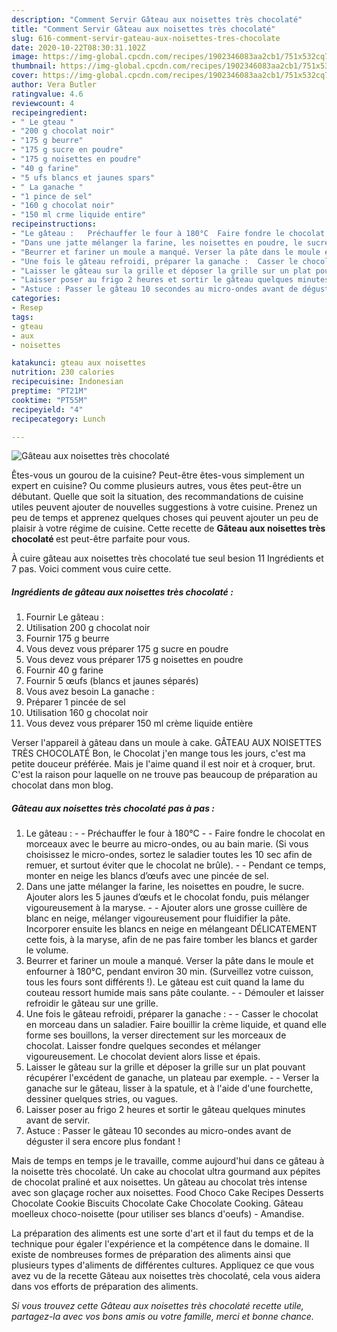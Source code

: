 ```yaml
---
description: "Comment Servir Gâteau aux noisettes très chocolaté"
title: "Comment Servir Gâteau aux noisettes très chocolaté"
slug: 616-comment-servir-gateau-aux-noisettes-tres-chocolate
date: 2020-10-22T08:30:31.102Z
image: https://img-global.cpcdn.com/recipes/1902346083aa2cb1/751x532cq70/gateau-aux-noisettes-tres-chocolate-photo-principale-de-la-recette.jpg
thumbnail: https://img-global.cpcdn.com/recipes/1902346083aa2cb1/751x532cq70/gateau-aux-noisettes-tres-chocolate-photo-principale-de-la-recette.jpg
cover: https://img-global.cpcdn.com/recipes/1902346083aa2cb1/751x532cq70/gateau-aux-noisettes-tres-chocolate-photo-principale-de-la-recette.jpg
author: Vera Butler
ratingvalue: 4.6
reviewcount: 4
recipeingredient:
- " Le gteau "
- "200 g chocolat noir"
- "175 g beurre"
- "175 g sucre en poudre"
- "175 g noisettes en poudre"
- "40 g farine"
- "5 ufs blancs et jaunes spars"
- " La ganache "
- "1 pince de sel"
- "160 g chocolat noir"
- "150 ml crme liquide entire"
recipeinstructions:
- "Le gâteau :   Préchauffer le four à 180°C  Faire fondre le chocolat en morceaux avec le beurre au micro-ondes, ou au bain marie. (Si vous choisissez le micro-ondes, sortez le saladier toutes les 10 sec afin de remuer, et surtout éviter que le chocolat ne brûle).  Pendant ce temps, monter en neige les blancs d’œufs avec une pincée de sel."
- "Dans une jatte mélanger la farine, les noisettes en poudre, le sucre. Ajouter alors les 5 jaunes d’œufs et le chocolat fondu, puis mélanger vigoureusement à la maryse.  Ajouter alors une grosse cuillère de blanc en neige, mélanger vigoureusement pour fluidifier la pâte. Incorporer ensuite les blancs en neige en mélangeant DÉLICATEMENT cette fois, à la maryse, afin de ne pas faire tomber les blancs et garder le volume."
- "Beurrer et fariner un moule a manqué. Verser la pâte dans le moule et enfourner à 180°C, pendant environ 30 min. (Surveillez votre cuisson, tous les fours sont différents !). Le gâteau est cuit quand la lame du couteau ressort humide mais sans pâte coulante.  Démouler et laisser refroidir le gâteau sur une grille."
- "Une fois le gâteau refroidi, préparer la ganache :  Casser le chocolat en morceau dans un saladier. Faire bouillir la crème liquide, et quand elle forme ses bouillons, la verser directement sur les morceaux de chocolat. Laisser fondre quelques secondes et mélanger vigoureusement. Le chocolat devient alors lisse et épais."
- "Laisser le gâteau sur la grille et déposer la grille sur un plat pouvant récupérer l&#39;excédent de ganache, un plateau par exemple.  Verser la ganache sur le gâteau, lisser à la spatule, et à l&#39;aide d&#39;une fourchette, dessiner quelques stries, ou vagues."
- "Laisser poser au frigo 2 heures et sortir le gâteau quelques minutes avant de servir."
- "Astuce : Passer le gâteau 10 secondes au micro-ondes avant de déguster il sera encore plus fondant !"
categories:
- Resep
tags:
- gteau
- aux
- noisettes

katakunci: gteau aux noisettes 
nutrition: 230 calories
recipecuisine: Indonesian
preptime: "PT21M"
cooktime: "PT55M"
recipeyield: "4"
recipecategory: Lunch

---
```



![Gâteau aux noisettes très chocolaté](https://img-global.cpcdn.com/recipes/1902346083aa2cb1/751x532cq70/gateau-aux-noisettes-tres-chocolate-photo-principale-de-la-recette.jpg)

Êtes-vous un gourou de la cuisine? Peut-être êtes-vous simplement un expert en cuisine? Ou comme plusieurs autres, vous êtes peut-être un débutant. Quelle que soit la situation, des recommandations de cuisine utiles peuvent ajouter de nouvelles suggestions à votre cuisine. Prenez un peu de temps et apprenez quelques choses qui peuvent ajouter un peu de plaisir à votre régime de cuisine. Cette recette de <strong> Gâteau aux noisettes très chocolaté </strong> est peut-être parfaite pour vous.

<!--inarticleads1-->

À cuire gâteau aux noisettes très chocolaté tue seul besion 11 Ingrédients et 7 pas. Voici comment vous cuire cette.

##### Ingrédients de gâteau aux noisettes très chocolaté :

1. Fournir  Le gâteau :
1. Utilisation 200 g chocolat noir
1. Fournir 175 g beurre
1. Vous devez vous préparer 175 g sucre en poudre
1. Vous devez vous préparer 175 g noisettes en poudre
1. Fournir 40 g farine
1. Fournir 5 œufs (blancs et jaunes séparés)
1. Vous avez besoin  La ganache :
1. Préparer 1 pincée de sel
1. Utilisation 160 g chocolat noir
1. Vous devez vous préparer 150 ml crème liquide entière


Verser l&#39;appareil à gâteau dans un moule à cake. GÂTEAU AUX NOISETTES TRÈS CHOCOLATÉ Bon, le Chocolat j&#39;en mange tous les jours, c&#39;est ma petite douceur préférée. Mais je l&#39;aime quand il est noir et à croquer, brut. C&#39;est la raison pour laquelle on ne trouve pas beaucoup de préparation au chocolat dans mon blog. 

<!--inarticleads2-->

##### Gâteau aux noisettes très chocolaté pas à pas :

1. Le gâteau :  -  - Préchauffer le four à 180°C -  - Faire fondre le chocolat en morceaux avec le beurre au micro-ondes, ou au bain marie. (Si vous choisissez le micro-ondes, sortez le saladier toutes les 10 sec afin de remuer, et surtout éviter que le chocolat ne brûle). -  - Pendant ce temps, monter en neige les blancs d’œufs avec une pincée de sel.
1. Dans une jatte mélanger la farine, les noisettes en poudre, le sucre. Ajouter alors les 5 jaunes d’œufs et le chocolat fondu, puis mélanger vigoureusement à la maryse. -  - Ajouter alors une grosse cuillère de blanc en neige, mélanger vigoureusement pour fluidifier la pâte. Incorporer ensuite les blancs en neige en mélangeant DÉLICATEMENT cette fois, à la maryse, afin de ne pas faire tomber les blancs et garder le volume.
1. Beurrer et fariner un moule a manqué. Verser la pâte dans le moule et enfourner à 180°C, pendant environ 30 min. (Surveillez votre cuisson, tous les fours sont différents !). Le gâteau est cuit quand la lame du couteau ressort humide mais sans pâte coulante. -  - Démouler et laisser refroidir le gâteau sur une grille.
1. Une fois le gâteau refroidi, préparer la ganache : -  - Casser le chocolat en morceau dans un saladier. Faire bouillir la crème liquide, et quand elle forme ses bouillons, la verser directement sur les morceaux de chocolat. Laisser fondre quelques secondes et mélanger vigoureusement. Le chocolat devient alors lisse et épais.
1. Laisser le gâteau sur la grille et déposer la grille sur un plat pouvant récupérer l&#39;excédent de ganache, un plateau par exemple. -  - Verser la ganache sur le gâteau, lisser à la spatule, et à l&#39;aide d&#39;une fourchette, dessiner quelques stries, ou vagues.
1. Laisser poser au frigo 2 heures et sortir le gâteau quelques minutes avant de servir.
1. Astuce : Passer le gâteau 10 secondes au micro-ondes avant de déguster il sera encore plus fondant !


Mais de temps en temps je le travaille, comme aujourd&#39;hui dans ce gâteau à la noisette très chocolaté. Un cake au chocolat ultra gourmand aux pépites de chocolat praliné et aux noisettes. Un gâteau au chocolat très intense avec son glaçage rocher aux noisettes. Food Choco Cake Recipes Desserts Chocolate Cookie Biscuits Chocolate Cake Chocolate Cooking. Gâteau moelleux choco-noisette (pour utiliser ses blancs d&#39;oeufs) - Amandise. 

<!--inarticleads1-->

<p>
La préparation des aliments est une sorte d'art et il faut du temps et de la technique pour égaler l'expérience et la compétence dans le domaine. Il existe de nombreuses formes de préparation des aliments ainsi que plusieurs types d'aliments de différentes cultures. Appliquez ce que vous avez vu de la recette Gâteau aux noisettes très chocolaté, cela vous aidera dans vos efforts de préparation des aliments.
</p>

<p>
<i>Si vous trouvez cette Gâteau aux noisettes très chocolaté recette utile, partagez-la avec vos bons amis ou votre famille, merci et bonne chance.</i>
</p>
